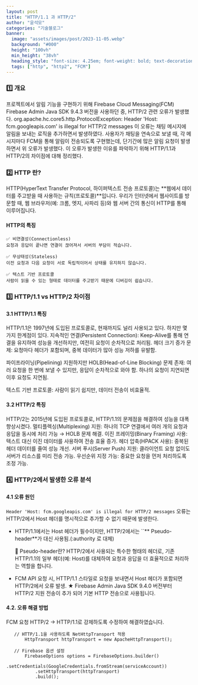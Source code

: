 ```yaml
---
layout: post
title: "HTTP/1.1 과 HTTP/2"
author: "윤석모"
categories: "기술블로그"
banner:
  image: "assets/images/post/2023-11-05.webp"
  background: "#000"
  height: "100vh"
  min_height: "38vh"
  heading_style: "font-size: 4.25em; font-weight: bold; text-decoration: underline"
  tags: ["http", "http2", "FCM"]
---
```



### 1️⃣ 개요

프로젝트에서 알림 기능을 구현하기 위해 Firebase Cloud Messaging(FCM) Firebase Admin Java SDK 9.4.3 버전을 사용하던 중, HTTP/2 관련 오류가 발생했다.
org.apache.hc.core5.http.ProtocolException: Header 'Host: fcm.googleapis.com' is illegal for HTTP/2 messages
이 오류는 채팅 메시지에 알림을 보내는 로직을 추가하면서 발생하였다. 사용자가 채팅을 연속으로 보낼 때, 각 메시지마다 FCM을 통해 알림이 전송되도록 구현했는데, 
단기간에 많은 알림 요청이 발생하면서 위 오류가 발생했다. 이 오류가 발생한 이유를 파악하기 위해 HTTP/1.1과 HTTP/2의 차이점에 대해 정리했다.

### 2️⃣ HTTP 란?
   HTTP(HyperText Transfer Protocol, 하이퍼텍스트 전송 프로토콜)는 **웹에서 데이터를 주고받을 때 사용하는 규칙(프로토콜)**입니다. 
  우리가 인터넷에서 웹사이트를 방문할 때, 웹 브라우저(예: 크롬, 엣지, 사파리 등)와 웹 서버 간의 통신이 HTTP를 통해 이루어집니다.

#### HTTP의 특징
    ✅ 비연결성(Connectionless)
    요청과 응답이 끝나면 연결이 끊어져서 서버의 부담이 적습니다.

    ✅ 무상태성(Stateless)
    이전 요청과 다음 요청이 서로 독립적이어서 상태를 유지하지 않습니다.

    ✅ 텍스트 기반 프로토콜
    사람이 읽을 수 있는 형태로 데이터를 주고받기 때문에 디버깅이 쉽습니다.

### 3️⃣ HTTP/1.1 vs HTTP/2 차이점

#### 3.1 HTTP/1.1 특징

HTTP/1.1은 1997년에 도입된 프로토콜로, 현재까지도 널리 사용되고 있다. 하지만 몇 가지 한계점이 있다.
지속적인 연결(Persistent Connection): Keep-Alive를 통해 연결을 유지하여 성능을 개선하지만, 여전히 요청이 순차적으로 처리됨.
헤더 크기 증가 문제: 요청마다 헤더가 포함되며, 중복 데이터가 많아 성능 저하를 유발함.

파이프라이닝(Pipelining) 지원하지만 HOLB(Head-of-Line Blocking) 문제 존재:
여러 요청을 한 번에 보낼 수 있지만, 응답이 순차적으로 와야 함.
하나의 요청이 지연되면 이후 요청도 지연됨.

텍스트 기반 프로토콜: 사람이 읽기 쉽지만, 데이터 전송이 비효율적.

#### 3.2 HTTP/2 특징

HTTP/2는 2015년에 도입된 프로토콜로, HTTP/1.1의 문제점을 해결하여 성능을 대폭 향상시켰다.
멀티플렉싱(Multiplexing) 지원: 하나의 TCP 연결에서 여러 개의 요청과 응답을 동시에 처리 가능 → HOLB 문제 해결.
이진 프레이밍(Binary Framing) 사용: 텍스트 대신 이진 데이터를 사용하여 전송 효율 증가.
헤더 압축(HPACK 사용): 중복된 헤더 데이터를 줄여 성능 개선.
서버 푸시(Server Push) 지원: 클라이언트 요청 없이도 서버가 리소스를 미리 전송 가능.
우선순위 지정 가능: 중요한 요청을 먼저 처리하도록 조정 가능.

### 4️⃣ HTTP/2에서 발생한 오류 분석

#### 4.1 오류 원인
```Header 'Host: fcm.googleapis.com' is illegal for HTTP/2 messages``` 오류는 HTTP/2에서 Host 헤더를 명시적으로 추가할 수 없기 때문에 발생한다.

- HTTP/1.1에서는 Host 헤더가 필수이지만, HTTP/2에서는 ``** Pseudo-header**가 대신 사용됨.(:authority 로 대체)

  📌 Pseudo-header란?
  HTTP/2에서 사용되는 특수한 형태의 헤더로, 기존 HTTP/1.1의 일부 헤더(예: Host)를 대체하여 요청과 응답을 더 효율적으로 처리하는 역할을 합니다.

- FCM API 요청 시, HTTP/1.1 스타일로 요청을 보내면서 Host 헤더가 포함되면 HTTP/2에서 오류 발생.
 ★ Firebase Admin Java SDK 9.4.0 버전부터 HTTP/2 지원 전송이 추가 되어 기본 HTTP 전송으로 사용됩니다.

#### 4.2. 오류 해결 방법
 FCM 요청 HTTP/2 -> HTTP/1.1로 강제하도록 수정하여 해결하였습니다.
 ```
    // HTTP/1.1을 사용하도록 NetHttpTransport 적용
		HttpTransport httpTransport = new ApacheHttpTransport();
		
	// Firebase 옵션 설정
		FirebaseOptions options = FirebaseOptions.builder()
			.setCredentials(GoogleCredentials.fromStream(serviceAccount))
		 	.setHttpTransport(httpTransport)
			.build();
  ```
